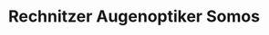 ---
title: "Rechnitzer Augenoptiker Somos"
url: /rechnitz/rechnitzer-augenoptiker-somos/
shop: Optiker
---